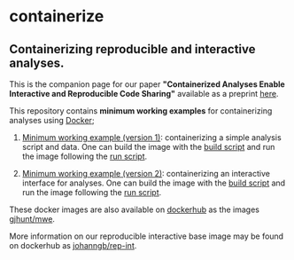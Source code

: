 # containerize

## Containerizing reproducible and interactive analyses. 

This is the companion page for our paper **"Containerized Analyses Enable Interactive and Reproducible Code Sharing"** available as a preprint [here]().

This repository contains **minimum working examples** for containerizing analyses using [Docker](https://www.docker.com/);

1. [Minimum working example (version 1)](https://github.com/gjhunt/containerize/tree/main/mwes/docker_mwe): containerizing a simple analysis script and data. One can build the image with the [build script](mwes/docker_mwe/build.sh) and run the image following the [run script](mwes/docker_mwe/run.sh).

2. [Minimum working example (version 2)](https://github.com/gjhunt/containerize/tree/main/mwes/docker_mwe): containerizing an interactive interface for analyses. One can build the image with the [build script](mwes/docker_mwe2/build.sh) and run the image following the [run script](mwes/docker_mwe2/run.sh).

These docker images are also available on [dockerhub](https://hub.docker.com) as the images [gjhunt/mwe](https://hub.docker.com/r/gjhunt/mwe).

More information on our reproducible interactive base image may be found on dockerhub as [johanngb/rep-int](https://hub.docker.com/r/johanngb/rep-int).

